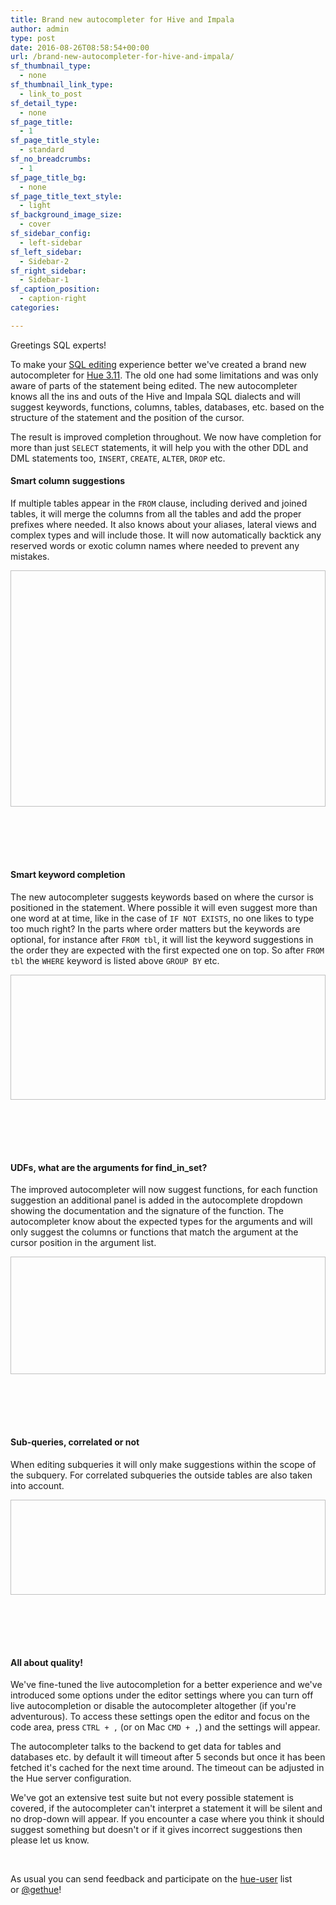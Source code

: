 ```yaml
---
title: Brand new autocompleter for Hive and Impala
author: admin
type: post
date: 2016-08-26T08:58:54+00:00
url: /brand-new-autocompleter-for-hive-and-impala/
sf_thumbnail_type:
  - none
sf_thumbnail_link_type:
  - link_to_post
sf_detail_type:
  - none
sf_page_title:
  - 1
sf_page_title_style:
  - standard
sf_no_breadcrumbs:
  - 1
sf_page_title_bg:
  - none
sf_page_title_text_style:
  - light
sf_background_image_size:
  - cover
sf_sidebar_config:
  - left-sidebar
sf_left_sidebar:
  - Sidebar-2
sf_right_sidebar:
  - Sidebar-1
sf_caption_position:
  - caption-right
categories:

---
```

Greetings SQL experts!

To make your [SQL editing][1] experience better we've created a brand new autocompleter for [Hue 3.11][2]. The old one had some limitations and was only aware of parts of the statement being edited. The new autocompleter knows all the ins and outs of the Hive and Impala SQL dialects and will suggest keywords, functions, columns, tables, databases, etc. based on the structure of the statement and the position of the cursor.

The result is improved completion throughout. We now have completion for more than just `SELECT` statements, it will help you with the other DDL and DML statements too, `INSERT`, `CREATE`, `ALTER`, `DROP` etc.

#### Smart column suggestions

If multiple tables appear in the `FROM` clause, including derived and joined tables, it will merge the columns from all the tables and add the proper prefixes where needed. It also knows about your aliases, lateral views and complex types and will include those. It will now automatically backtick any reserved words or exotic column names where needed to prevent any mistakes.

<img width="896" height="378" data-gifffer="https://cdn.gethue.com/uploads/2016/08/autocomp_columns.gif"  />

<h4 style="margin-top: 100px;">
  Smart keyword completion
</h4>

The new autocompleter suggests keywords based on where the cursor is positioned in the statement. Where possible it will even suggest more than one word at at time, like in the case of `IF NOT EXISTS`, no one likes to type too much right? In the parts where order matters but the keywords are optional, for instance after `FROM tbl`, it will list the keyword suggestions in the order they are expected with the first expected one on top. So after `FROM tbl` the `WHERE` keyword is listed above `GROUP BY` etc.

<img width="654" height="200" data-gifffer="https://cdn.gethue.com/uploads/2016/08/autocomp_keywords.gif"  />

<h4 style="margin-top: 100px;">
  UDFs, what are the arguments for find_in_set?
</h4>

The improved autocompleter will now suggest functions, for each function suggestion an additional panel is added in the autocomplete dropdown showing the documentation and the signature of the function. The autocompleter know about the expected types for the arguments and will only suggest the columns or functions that match the argument at the cursor position in the argument list.

<img width="1050" height="188" data-gifffer="https://cdn.gethue.com/uploads/2016/08/autocomp_udf.gif"  />

<h4 style="margin-top: 100px;">
  Sub-queries, correlated or not
</h4>

When editing subqueries it will only make suggestions within the scope of the subquery. For correlated subqueries the outside tables are also taken into account.

<img width="728" height="152" data-gifffer="https://cdn.gethue.com/uploads/2016/08/autocomp_subquery_types.gif"  />

<h4 style="margin-top: 100px;">
  All about quality!
</h4>

We've fine-tuned the live autocompletion for a better experience and we've introduced some options under the editor settings where you can turn off live autocompletion or disable the autocompleter altogether (if you're adventurous). To access these settings open the editor and focus on the code area, press `CTRL + ,` (or on Mac `CMD + ,`) and the settings will appear.

The autocompleter talks to the backend to get data for tables and databases etc. by default it will timeout after 5 seconds but once it has been fetched it's cached for the next time around. The timeout can be adjusted in the Hue server configuration.

We've got an extensive test suite but not every possible statement is covered, if the autocompleter can't interpret a statement it will be silent and no drop-down will appear. If you encounter a case where you think it should suggest something but doesn't or if it gives incorrect suggestions then please let us know.

&nbsp;

As usual you can send feedback and participate on the [hue-user][3] list or [@gethue][4]!

&nbsp;

 [1]: https://gethue.com/sql-editor-for-solr-sql/
 [2]: https://gethue.com/hue-3-11-with-its-new-s3-browser-and-sql-autocomplete-is-out/
 [3]: http://groups.google.com/a/cloudera.org/group/hue-user
 [4]: https://twitter.com/gethue
